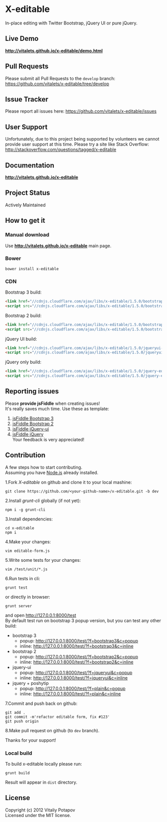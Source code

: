 # X-editable
In-place editing with Twitter Bootstrap, jQuery UI or pure jQuery.  

## Live Demo
**http://vitalets.github.io/x-editable/demo.html**

## Pull Requests
Please submit all Pull Requests to the `develop` branch:  https://github.com/vitalets/x-editable/tree/develop

## Issue Tracker
Please report all issues here:  https://github.com/vitalets/x-editable/issues

## User Support
Unfortunately, due to this project being supported by volunteers we cannot provide user support at this time. Please try a site like Stack Overflow:  http://stackoverflow.com/questions/tagged/x-editable

## Documentation
**http://vitalets.github.io/x-editable**

## Project Status
Actively Maintained

## How to get it

### Manual download
Use **http://vitalets.github.io/x-editable** main page.

### Bower
````
bower install x-editable
````

### CDN
Bootstrap 3 build:
````html
<link href="//cdnjs.cloudflare.com/ajax/libs/x-editable/1.5.0/bootstrap3-editable/css/bootstrap-editable.css" rel="stylesheet"/>
<script src="//cdnjs.cloudflare.com/ajax/libs/x-editable/1.5.0/bootstrap3-editable/js/bootstrap-editable.min.js"></script>
````

Bootstrap 2 build:
````html
<link href="//cdnjs.cloudflare.com/ajax/libs/x-editable/1.5.0/bootstrap-editable/css/bootstrap-editable.css" rel="stylesheet"/>
<script src="//cdnjs.cloudflare.com/ajax/libs/x-editable/1.5.0/bootstrap-editable/js/bootstrap-editable.min.js"></script>
````

jQuery UI build:
````html
<link href="//cdnjs.cloudflare.com/ajax/libs/x-editable/1.5.0/jqueryui-editable/css/jqueryui-editable.css" rel="stylesheet"/>
<script src="//cdnjs.cloudflare.com/ajax/libs/x-editable/1.5.0/jqueryui-editable/js/jqueryui-editable.min.js"></script>
````

jQuery only build:
````html
<link href="//cdnjs.cloudflare.com/ajax/libs/x-editable/1.5.0/jquery-editable/css/jquery-editable.css" rel="stylesheet"/>
<script src="//cdnjs.cloudflare.com/ajax/libs/x-editable/1.5.0/jquery-editable/js/jquery-editable-poshytip.min.js"></script>
````


## Reporting issues
Please **provide jsFiddle** when creating issues!   
It's really saves much time. Use these as template:   
1. [jsFiddle Bootstrap 3](http://jsfiddle.net/xBB5x/15155/)  
2. [jsFiddle Bootstrap 2](http://jsfiddle.net/xBB5x/1817/)  
3. [jsFiddle jQuery-ui](http://jsfiddle.net/xBB5x/2511/)  
4. [jsFiddle jQuery](http://jsfiddle.net/xBB5x/197)    
Your feedback is very appreciated!

## Contribution
A few steps how to start contributing.  
Assuming you have [Node.js](http://nodejs.org/) already installed.

1.Fork *X-editable* on github and clone it to your local mashine:
````
git clone https://github.com/<your-github-name>/x-editable.git -b dev
````
2.Install *grunt-cli* globally (if not yet):
````
npm i -g grunt-cli
````
3.Install dependencies:  
````
cd x-editable
npm i
````
4.Make your changes:  
````
vim editable-form.js
````
5.Write some tests for your changes:
````
vim /test/unit/*.js
````
6.Run tests in cli:  
````
grunt test
````
or directly in browser:
````
grunt server
````
and open http://127.0.0.1:8000/test  
By default test run on bootstrap 3 popup version, but you can test any other build:  

* bootstrap 3
  * popup: http://127.0.0.1:8000/test/?f=bootstrap3&c=popup  
  * inline: http://127.0.0.1:8000/test/?f=bootstrap3&c=inline  
* bootstrap 2
  * popup: http://127.0.0.1:8000/test/?f=bootstrap2&c=popup 
  * inline: http://127.0.0.1:8000/test/?f=bootstrap2&c=inline
* jquery-ui
  * popup: http://127.0.0.1:8000/test/?f=jqueryui&c=popup 
  * inline: http://127.0.0.1:8000/test/?f=jqueryui&c=inline
* jquery + poshytip
  * popup: http://127.0.0.1:8000/test/?f=plain&c=popup 
  * inline: http://127.0.0.1:8000/test/?f=plain&c=inline

7.Commit and push back on github:  
````
git add .
git commit -m'refactor editable form, fix #123'
git push origin
````
8.Make pull request on github (to `dev` branch).  
 
Thanks for your support!

### Local build
To build x-editable locally please run:
````
grunt build
````
Result will appear in `dist` directory.

## License
Copyright (c) 2012 Vitaliy Potapov  
Licensed under the MIT license.
